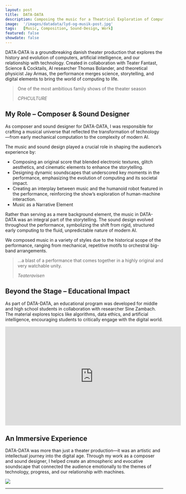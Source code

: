 ```yaml
---
layout: post
title:  DATA-DATA
description: Composing the music for a Theatrical Exploration of Computers and AI by Teater Fantast
image:  '/images/datadata/lyd-og-musik-post.jpg'
tags:   [Music, Composition, Sound-Design, Work]
featured: false
showdate: false
---
```

DATA-DATA is a groundbreaking danish theater production that explores the history and evolution of computers, artificial intelligence, and our relationship with technology. Created in collaboration with Teater Fantast, Science & Cocktails, AI researcher Thomas Bolander, and theoretical physicist Jay Armas, the performance merges science, storytelling, and digital elements to bring the world of computing to life.

> One of the most ambitious family shows of the theater season
>
><cite> CPHCULTURE </cite>

## My Role – Composer & Sound Designer
As composer and sound designer for DATA-DATA, I was responsible for crafting a musical universe that reflected the transformation of technology—from early mechanical computation to the complexity of modern AI.

The music and sound design played a crucial role in shaping the audience’s experience by:
- Composing an original score that blended electronic textures, glitch aesthetics, and cinematic elements to enhance the storytelling.
- Designing dynamic soundscapes that underscored key moments in the performance, emphasizing the evolution of computing and its societal impact.
- Creating an interplay between music and the humanoid robot featured in the performance, reinforcing the show’s exploration of human-machine interaction.
- Music as a Narrative Element

Rather than serving as a mere background element, the music in DATA-DATA was an integral part of the storytelling. The sound design evolved throughout the performance, symbolizing the shift from rigid, structured early computing to the fluid, unpredictable nature of modern AI.

We composed music in a variety of styles due to the historical scope of the performance, ranging from mechanical, repetitive motifs to orchestral big-band arrangements.

> ...a blast of a performance that comes together in a highly original and very watchable unity.
>
><cite> Teateravisen </cite>

## Beyond the Stage – Educational Impact
As part of DATA-DATA, an educational program was developed for middle and high school students in collaboration with researcher Sine Zambach. The material explores topics like algorithms, data ethics, and artificial intelligence, encouraging students to critically engage with the digital world.

<p><iframe width="560" height="315" src="https://www.youtube.com/embed/PNH6zNB2AN0?si=UASANSUfK06VxwNL" title="YouTube video player" frameborder="0" allow="accelerometer; autoplay; clipboard-write; encrypted-media; gyroscope; picture-in-picture; web-share" referrerpolicy="strict-origin-when-cross-origin" allowfullscreen></iframe></p>

## An Immersive Experience
DATA-DATA was more than just a theater production—it was an artistic and intellectual journey into the digital age. Through my work as a composer and sound designer, I helped create an atmospheric and evocative soundscape that connected the audience emotionally to the themes of technology, progress, and our relationship with machines.

![]({{site.baseurl}}/images/datadata/breaker-data-data.jpg#wide)

<hr>

